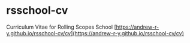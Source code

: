 # rsschool-cv
Curriculum Vitae for Rolling Scopes School
[https://andrew-r-y.github.io/rsschool-cv/cv](https://andrew-r-y.github.io/rsschool-cv/cv)
